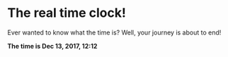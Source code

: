 # The real time clock!

Ever wanted to know what the time is? Well, your journey is about to end!

**The time is Dec 13, 2017, 12:12**
